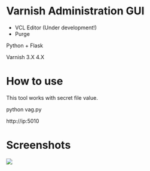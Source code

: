 Varnish Administration GUI 
==========================

* VCL Editor (Under development!)
* Purge

Python + Flask

Varnish 3.X 4.X

How to use
==========

This tool works with secret file value.

python vag.py

http://ip:5010

Screenshots
==========
![](http://i57.tinypic.com/scynox.png)

